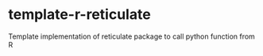 # template-r-reticulate
Template implementation of reticulate package to call python function from R
